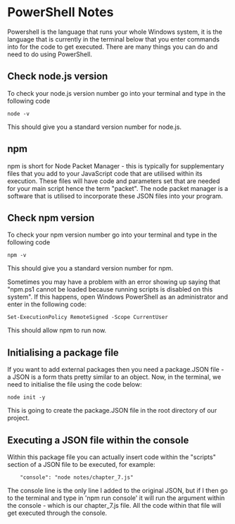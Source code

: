 # PowerShell Notes

Powershell is the language that runs your whole Windows system, it is the language that is currently in the terminal below that you enter commands into for the code to get executed. There are many things you can do and need to do using PowerShell.

## Check node.js version
To check your node.js version number go into your terminal and type in the following code
```
node -v
```
This should give you a standard version number for node.js.

## npm
npm is short for Node Packet Manager - this is typically for supplementary files that you add to your JavaScript code that are utilised within its execution. These files will have code and parameters set that are needed for your main script hence the term "packet". The node packet manager is a software that is utilised to incorporate these JSON files into your program.

## Check npm version
To check your npm version number go into your terminal and type in the following code
```
npm -v
```
This should give you a standard version number for npm.

Sometimes you may have a problem with an error showing up saying that "npm.ps1 cannot be loaded because running scripts is disabled on this system". If this happens, open Windows PowerShell as an administrator and enter in the following code:
```
Set-ExecutionPolicy RemoteSigned -Scope CurrentUser
```
This should allow npm to run now.

## Initialising a package file
If you want to add external packages then you need a package.JSON file - a JSON is a form thats pretty similar to an object. Now, in the terminal, we need to initialise the file using the code below:
```
node init -y
```
This is going to create the package.JSON file in the root directory of our project.

## Executing a JSON file within the console
Within this package file you can actually insert code within the "scripts" section of a JSON file to be executed, for example:
```
    "console": "node notes/chapter_7.js"
```
The console line is the only line I added to the original JSON, but if I then go to the terminal and type in 'npm run console' it will run the argument within the console - which is our chapter_7.js file. All the code within that file will get executed through the console.
